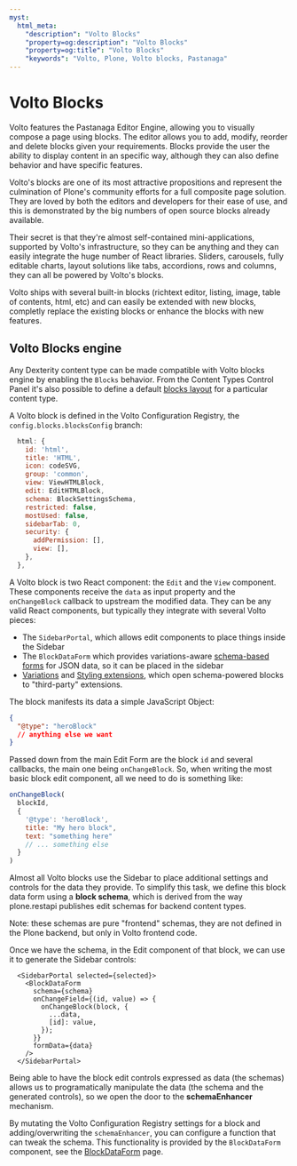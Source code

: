 ```yaml
---
myst:
  html_meta:
    "description": "Volto Blocks"
    "property=og:description": "Volto Blocks"
    "property=og:title": "Volto Blocks"
    "keywords": "Volto, Plone, Volto blocks, Pastanaga"
---
```


# Volto Blocks

Volto features the Pastanaga Editor Engine, allowing you to visually compose
a page using blocks. The editor allows you to add, modify, reorder and delete
blocks given your requirements. Blocks provide the user the ability to display
content in an specific way, although they can also define behavior and have
specific features.

Volto's blocks are one of its most attractive propositions and represent the
culmination of Plone's community efforts for a full composite page solution.
They are loved by both the editors and developers for their ease of use, and
this is demonstrated by the big numbers of open source blocks already
available.

Their secret is that they're almost self-contained mini-applications, supported
by Volto's infrastructure, so they can be anything and they can easily
integrate the huge number of React libraries. Sliders, carousels, fully
editable charts, layout solutions like tabs, accordions, rows and columns, they
can all be powered by Volto's blocks.

Volto ships with several built-in blocks (richtext editor, listing, image,
table of contents, html, etc) and can easily be extended with new blocks,
completly replace the existing blocks or enhance the blocks with new
features.

## Volto Blocks engine

Any Dexterity content type can be made compatible with Volto blocks engine by
enabling the `Blocks` behavior. From the Content Types Control Panel it's also
possible to define a default [blocks layout](../addons/blockslayout.md) for
a particular content type.

A Volto block is defined in the Volto Configuration Registry, the
`config.blocks.blocksConfig` branch:

```js
  html: {
    id: 'html',
    title: 'HTML',
    icon: codeSVG,
    group: 'common',
    view: ViewHTMLBlock,
    edit: EditHTMLBlock,
    schema: BlockSettingsSchema,
    restricted: false,
    mostUsed: false,
    sidebarTab: 0,
    security: {
      addPermission: [],
      view: [],
    },
  },
```


A Volto block is two React component: the `Edit` and the `View` component.
These components receive the `data` as input property and the `onChangeBlock`
callback to upstream the modified data. They can be any valid React components,
but typically they integrate with several Volto pieces:

- The `SidebarPortal`, which allows edit components to place things inside the
  Sidebar
- The `BlockDataForm` which provides variations-aware [schema-based forms](../addons/blockdataform)
  for JSON data, so it can be placed in the sidebar
- [Variations](../addons/block-extensions) and [Styling
  extensions](../addons/block-styling), which open schema-powered blocks to
  "third-party" extensions.

The block manifests its data a simple JavaScript Object:

```json
{
  "@type": "heroBlock"
  // anything else we want
}
```

Passed down from the main Edit Form are the block `id` and several callbacks,
the main one being `onChangeBlock`. So, when writing the most basic block edit
component, all we need to do is something like:

```js
onChangeBlock(
  blockId,
  {
    '@type': 'heroBlock',
    title: "My hero block",
    text: "something here"
    // ... something else
  }
)
```

Almost all Volto blocks use the Sidebar to place additional settings and
controls for the data they provide. To simplify this task, we define this block
data form using a **block schema**, which is derived from the way plone.restapi
publishes edit schemas for backend content types.

Note: these schemas are pure "frontend" schemas, they are not defined in the
Plone backend, but only in Volto frontend code.

Once we have the schema, in the Edit component of that block, we can use it to
generate the Sidebar controls:

```
  <SidebarPortal selected={selected}>
    <BlockDataForm
      schema={schema}
      onChangeField={(id, value) => {
        onChangeBlock(block, {
          ...data,
          [id]: value,
        });
      }}
      formData={data}
    />
  </SidebarPortal>
```

Being able to have the block edit controls expressed as data (the schemas)
allows us to programatically manipulate the data (the schema and the generated
controls), so we open the door to the **schemaEnhancer** mechanism.

By mutating the Volto Configuration Registry settings for a block and
adding/overwriting the `schemaEnhancer`, you can configure a function that can
tweak the schema. This functionality is provided by the `BlockDataForm`
component, see the [BlockDataForm](../addons/blockdataform) page.
